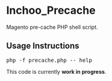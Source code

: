 Inchoo_Precache
===============

Magento pre-cache PHP shell script.

Usage Instructions
------------------

<pre>
php -f precache.php -- help
</pre>

This code is currently **work in progress**.
